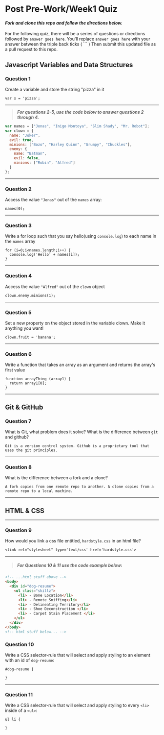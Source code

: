 # Post Pre-Work/Week1 Quiz

#### ***Fork and clone this repo and follow the directions below.***

For the following quiz, there will be a series of questions or directions followed by `answer goes here`. You'll replace `answer goes here` with your answer between the triple back ticks ( \`\`\` ) Then submit this updated file as a pull request to this repo.

## Javascript Variables and Data Structures

### Question 1

Create a variable and store the string "pizza" in it

```
var x = 'pizza';
```

---

>  ***For questions 2-5, use the code below to answer questions 2 through 4.***

```js
var names = ["Jonas", "Inigo Montoya", "Slim Shady", "Mr. Robot"];
var clown = {
  name: "Joker",
  evil: true,
  minions: ["Bozo", "Harley Quinn", "Grumpy", "Chuckles"],
  enemy: {
    name: "Batman",
    evil: false,
    minions: ["Robin", "Alfred"]  
  }
};
```

---

### Question 2

Access the value `"Jonas"` out of the `names` array:

```
names[0];
```

---
### Question 3

Write a for loop such that you say hello(using `console.log`) to each name in the `names` array

```
for (i=0;i<names.length;i++) {
  console.log('Hello' + names[i]);
}
```

---


### Question 4

Access the value `"Alfred"` out of the `clown` object

```
clown.enemy.minions(1);
```

---
### Question 5

Set a new property on the object stored in the variable clown. Make it anything you want!

```
clown.fruit = 'banana';
```

---
### Question 6
Write a function that takes an array as an argument and returns the array's first value

```
function arrayThing (array1) {
  return array1[0];
}
```
---

## Git & GitHub

### Question 7

What is Git, what problem does it solve? What is the difference between `git` and github?

```
Git is a version control system. Github is a proprietary tool that uses the git principles.

```

---

### Question 8

What is the difference between a fork and a clone?

```
A fork copies from one remote repo to another. A clone copies from a remote repo to a local machine.

```

---

## HTML & CSS

---

### Question 9

How would you link a css file entitled, `hardstyle.css` in an html file?

```
<link rel="stylesheet" type='text/css' href='hardstyle.css'>

```

---

> ##### For Questions 10 & 11 use the code example below:

```HTML
<!-- ...html stuff above -->
<body>
  <div id="dog-resume">
    <ul class="skillz">
      <li> - Bone Location</li>
      <li> - Remote Sniffing</li>
      <li> - Delineating Territory</li>
      <li> - Shoe Deconstruction </li>
      <li> - Carpet Stain Placement </li>
    </ul>
  </div>
</body>
<!-- html stuff below... -->
```

### Question 10

Write a CSS selector-rule that will select and apply styling to an element with an id of `dog-resume`:


```
#dog-resume {

}
```

---

### Question 11

Write a CSS selector-rule that will select and apply styling to every `<li>` inside of a `<ul>`:

```
ul li {

}
```
